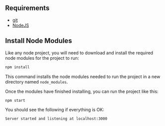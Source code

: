 ## Requirements

* [git](https://git-scm.com/downloads)
* [NodeJS](https://nodejs.org/en/)

## Install Node Modules

Like any node project, you will need to download and install the required node modules for the project to run: 

```bash
npm install
```
This command installs the node modules needed to run the project in a new directory named `node_modules`.

Once the modules have finished installing, you can run the project like this:
```bash
npm start
```

You should see the following if everything is OK:
```
Server started and listening at localhost:3000
```
